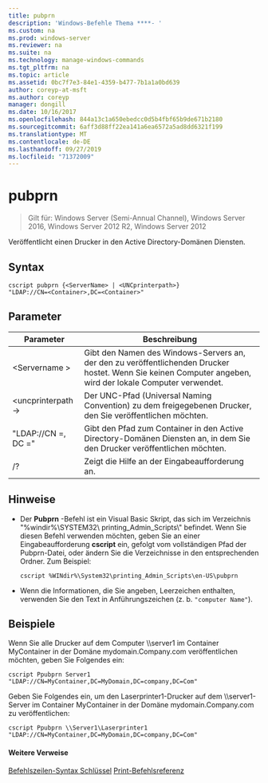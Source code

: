 ```yaml
---
title: pubprn
description: 'Windows-Befehle Thema ****- '
ms.custom: na
ms.prod: windows-server
ms.reviewer: na
ms.suite: na
ms.technology: manage-windows-commands
ms.tgt_pltfrm: na
ms.topic: article
ms.assetid: 0bc7f7e3-84e1-4359-b477-7b1a1a0bd639
author: coreyp-at-msft
ms.author: coreyp
manager: dongill
ms.date: 10/16/2017
ms.openlocfilehash: 844a13c1a650ebedcc0d5b4fbf65b9de671b2180
ms.sourcegitcommit: 6aff3d88ff22ea141a6ea6572a5ad8dd6321f199
ms.translationtype: MT
ms.contentlocale: de-DE
ms.lasthandoff: 09/27/2019
ms.locfileid: "71372009"
---
```

# <a name="pubprn"></a>pubprn

>Gilt für: Windows Server (Semi-Annual Channel), Windows Server 2016, Windows Server 2012 R2, Windows Server 2012

Veröffentlicht einen Drucker in den Active Directory-Domänen Diensten.

## <a name="syntax"></a>Syntax
```
cscript pubprn {<ServerName> | <UNCprinterpath>} 
"LDAP://CN=<Container>,DC=<Container>"
```

## <a name="parameters"></a>Parameter
|Parameter|Beschreibung|
|-------|--------|
|\<Servername >|Gibt den Namen des Windows-Servers an, der den zu veröffentlichenden Drucker hostet. Wenn Sie keinen Computer angeben, wird der lokale Computer verwendet.|
|\<uncprinterpath->|Der UNC-Pfad (Universal Naming Convention) zu dem freigegebenen Drucker, den Sie veröffentlichen möchten.|
|"LDAP://CN =<Container>, DC =<Container>"|Gibt den Pfad zum Container in den Active Directory-Domänen Diensten an, in dem Sie den Drucker veröffentlichen möchten.|
|/?|Zeigt die Hilfe an der Eingabeaufforderung an.|

## <a name="remarks"></a>Hinweise
-   Der **Pubprn** -Befehl ist ein Visual Basic Skript, das sich im Verzeichnis "%windir%\SYSTEM32\ printing_Admin_Scripts\\<language>" befindet. Wenn Sie diesen Befehl verwenden möchten, geben Sie an einer Eingabeaufforderung **cscript** ein, gefolgt vom vollständigen Pfad der Pubprn-Datei, oder ändern Sie die Verzeichnisse in den entsprechenden Ordner. Zum Beispiel:
    ```
    cscript %WINdir%\System32\printing_Admin_Scripts\en-US\pubprn
    ```
-   Wenn die Informationen, die Sie angeben, Leerzeichen enthalten, verwenden Sie den Text in Anführungszeichen (z. b. `"computer Name"`).

## <a name="BKMK_examples"></a>Beispiele
Wenn Sie alle Drucker auf dem Computer \\\server1 im Container MyContainer in der Domäne mydomain.Company.com veröffentlichen möchten, geben Sie Folgendes ein:
```
cscript Ppubprn Server1 "LDAP://CN=MyContainer,DC=MyDomain,DC=company,DC=Com"
```
Geben Sie Folgendes ein, um den Laserprinter1-Drucker auf dem \\\server1-Server im Container MyContainer in der Domäne mydomain.Company.com zu veröffentlichen:
```
cscript Ppubprn \\Server1\Laserprinter1 "LDAP://CN=MyContainer,DC=MyDomain,DC=company,DC=Com"
```

#### <a name="additional-references"></a>Weitere Verweise
[Befehlszeilen-Syntax Schlüssel](command-line-syntax-key.md)
[Print-Befehlsreferenz](print-command-reference.md)
